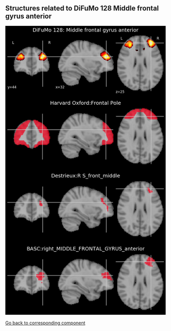 


## Structures related to DiFuMo 128 Middle frontal gyrus anterior

![2](2.jpg "Structures related to DiFuMo 128 Middle frontal gyrus anterior")

[Go back to corresponding component](https://parietal-inria.github.io/DiFuMo/128/html/2.html)